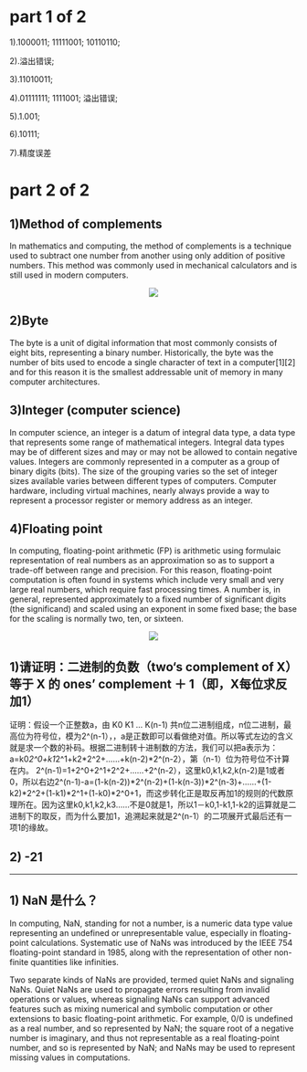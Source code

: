 # part 1 of 2  

  1).1000011; 11111001; 10110110;
  
  2).溢出错误;
  
  3).11010011;
  
  4).01111111; 1111001; 溢出错误;
  
  5).1.001;
  
  6).10111;
  
  7).精度误差

# part 2 of 2
## 1)Method of complements
In mathematics and computing, the method of complements is a technique used to subtract one number from another using only addition of positive numbers. This method was commonly used in mechanical calculators and is still used in modern computers.

<center>
<img src=https://upload.wikimedia.org/wikipedia/commons/thumb/2/26/Complement_numbering_gnangarra.JPG/330px-Complement_numbering_gnangarra.JPG>
</center>

## 2)Byte
The byte is a unit of digital information that most commonly consists of eight bits, representing a binary number. Historically, the byte was the number of bits used to encode a single character of text in a computer[1][2] and for this reason it is the smallest addressable unit of memory in many computer architectures.

## 3)Integer (computer science)
In computer science, an integer is a datum of integral data type, a data type that represents some range of mathematical integers. Integral data types may be of different sizes and may or may not be allowed to contain negative values. Integers are commonly represented in a computer as a group of binary digits (bits). The size of the grouping varies so the set of integer sizes available varies between different types of computers. Computer hardware, including virtual machines, nearly always provide a way to represent a processor register or memory address as an integer.

## 4)Floating point
In computing, floating-point arithmetic (FP) is arithmetic using formulaic representation of real numbers as an approximation so as to support a trade-off between range and precision. For this reason, floating-point computation is often found in systems which include very small and very large real numbers, which require fast processing times. A number is, in general, represented approximately to a fixed number of significant digits (the significand) and scaled using an exponent in some fixed base; the base for the scaling is normally two, ten, or sixteen.


<center>
<img src=https://upload.wikimedia.org/wikipedia/commons/thumb/4/4c/Z3_Deutsches_Museum.JPG/300px-Z3_Deutsches_Museum.JPG>  
</center>



## 1)请证明：二进制的负数（two‘s complement of X）等于 X 的 ones’ complement ＋ 1（即，X每位求反加1）

证明：假设一个正整数a，由 K0 K1 ... K(n-1) 共n位二进制组成，n位二进制，最高位为符号位，模为2^(n-1），，a是正数即可以看做绝对值。所以等式左边的含义就是求一个数的补码。根据二进制转十进制数的方法，我们可以把a表示为：a=k0*2^0+k1*2^1+k2*2^2+……+k(n-2)*2^(n-2），第（n-1）位为符号位不计算在内。 2^(n-1)=1+2^0+2^1+2^2+……+2^(n-2），这里k0,k1,k2,k(n-2)是1或者0，所以右边2^(n-1)-a=(1-k(n-2))*2^(n-2)+(1-k(n-3))*2^(n-3)+……+(1-k2)*2^2+(1-k1)*2^1+(1-k0)*2^0+1，而这步转化正是取反再加1的规则的代数原理所在。因为这里k0,k1,k2,k3……不是0就是1，所以1－k0,1-k1,1-k2的运算就是二进制下的取反，而为什么要加1，追溯起来就是2^(n-1）的二项展开式最后还有一项1的缘故。

## 2)  -21
------
## 1) NaN 是什么？
In computing, NaN, standing for not a number, is a numeric data type value representing an undefined or unrepresentable value, especially in floating-point calculations. Systematic use of NaNs was introduced by the IEEE 754 floating-point standard in 1985, along with the representation of other non-finite quantities like infinities.

Two separate kinds of NaNs are provided, termed quiet NaNs and signaling NaNs. Quiet NaNs are used to propagate errors resulting from invalid operations or values, whereas signaling NaNs can support advanced features such as mixing numerical and symbolic computation or other extensions to basic floating-point arithmetic. For example, 0/0 is undefined as a real number, and so represented by NaN; the square root of a negative number is imaginary, and thus not representable as a real floating-point number, and so is represented by NaN; and NaNs may be used to represent missing values in computations.